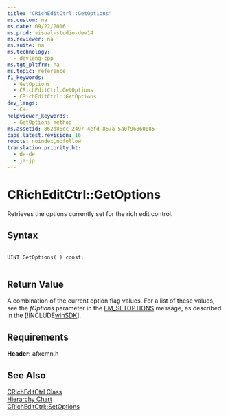 ```yaml
---
title: "CRichEditCtrl::GetOptions"
ms.custom: na
ms.date: 09/22/2016
ms.prod: visual-studio-dev14
ms.reviewer: na
ms.suite: na
ms.technology: 
  - devlang-cpp
ms.tgt_pltfrm: na
ms.topic: reference
f1_keywords: 
  - GetOptions
  - CRichEditCtrl.GetOptions
  - CRichEditCtrl::GetOptions
dev_langs: 
  - C++
helpviewer_keywords: 
  - GetOptions method
ms.assetid: 862d86ec-2497-4efd-867a-5a0f96860085
caps.latest.revision: 16
robots: noindex,nofollow
translation.priority.ht: 
  - de-de
  - ja-jp
---
```

# CRichEditCtrl::GetOptions
Retrieves the options currently set for the rich edit control.  
  
## Syntax  
  
```  
  
UINT GetOptions( ) const;  
  
```  
  
## Return Value  
 A combination of the current option flag values. For a list of these values, see the *fOptions* parameter in the [EM_SETOPTIONS](http://msdn.microsoft.com/library/windows/desktop/bb774254) message, as described in the [!INCLUDE[winSDK](../vs140/includes/winsdk_md.md)].  
  
## Requirements  
 **Header:** afxcmn.h  
  
## See Also  
 [CRichEditCtrl Class](../vs140/cricheditctrl-class.md)   
 [Hierarchy Chart](../vs140/hierarchy-chart.md)   
 [CRichEditCtrl::SetOptions](../vs140/cricheditctrl--setoptions.md)